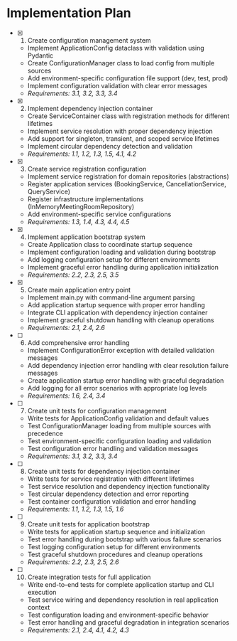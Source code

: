 # Implementation Plan

- [x] 1. Create configuration management system
  - Implement ApplicationConfig dataclass with validation using Pydantic
  - Create ConfigurationManager class to load config from multiple sources
  - Add environment-specific configuration file support (dev, test, prod)
  - Implement configuration validation with clear error messages
  - _Requirements: 3.1, 3.2, 3.3, 3.4_

- [x] 2. Implement dependency injection container
  - Create ServiceContainer class with registration methods for different lifetimes
  - Implement service resolution with proper dependency injection
  - Add support for singleton, transient, and scoped service lifetimes
  - Implement circular dependency detection and validation
  - _Requirements: 1.1, 1.2, 1.3, 1.5, 4.1, 4.2_

- [x] 3. Create service registration configuration
  - Implement service registration for domain repositories (abstractions)
  - Register application services (BookingService, CancellationService, QueryService)
  - Register infrastructure implementations (InMemoryMeetingRoomRepository)
  - Add environment-specific service configurations
  - _Requirements: 1.3, 1.4, 4.3, 4.4, 4.5_

- [x] 4. Implement application bootstrap system
  - Create Application class to coordinate startup sequence
  - Implement configuration loading and validation during bootstrap
  - Add logging configuration setup for different environments
  - Implement graceful error handling during application initialization
  - _Requirements: 2.2, 2.3, 2.5, 3.5_

- [x] 5. Create main application entry point
  - Implement main.py with command-line argument parsing
  - Add application startup sequence with proper error handling
  - Integrate CLI application with dependency injection container
  - Implement graceful shutdown handling with cleanup operations
  - _Requirements: 2.1, 2.4, 2.6_

- [ ] 6. Add comprehensive error handling
  - Implement ConfigurationError exception with detailed validation messages
  - Add dependency injection error handling with clear resolution failure messages
  - Create application startup error handling with graceful degradation
  - Add logging for all error scenarios with appropriate log levels
  - _Requirements: 1.6, 2.4, 3.4_

- [ ] 7. Create unit tests for configuration management
  - Write tests for ApplicationConfig validation and default values
  - Test ConfigurationManager loading from multiple sources with precedence
  - Test environment-specific configuration loading and validation
  - Test configuration error handling and validation messages
  - _Requirements: 3.1, 3.2, 3.3, 3.4_

- [ ] 8. Create unit tests for dependency injection container
  - Write tests for service registration with different lifetimes
  - Test service resolution and dependency injection functionality
  - Test circular dependency detection and error reporting
  - Test container configuration validation and error handling
  - _Requirements: 1.1, 1.2, 1.3, 1.5, 1.6_

- [ ] 9. Create unit tests for application bootstrap
  - Write tests for application startup sequence and initialization
  - Test error handling during bootstrap with various failure scenarios
  - Test logging configuration setup for different environments
  - Test graceful shutdown procedures and cleanup operations
  - _Requirements: 2.2, 2.3, 2.5, 2.6_

- [ ] 10. Create integration tests for full application
  - Write end-to-end tests for complete application startup and CLI execution
  - Test service wiring and dependency resolution in real application context
  - Test configuration loading and environment-specific behavior
  - Test error handling and graceful degradation in integration scenarios
  - _Requirements: 2.1, 2.4, 4.1, 4.2, 4.3_